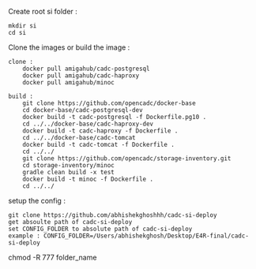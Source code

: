 Create root si folder :

    mkdir si
    cd si


Clone the images or build the image :

    clone :
        docker pull amigahub/cadc-postgresql
        docker pull amigahub/cadc-haproxy
        docker pull amigahub/minoc

    build :
        git clone https://github.com/opencadc/docker-base
        cd docker-base/cadc-postgresql-dev
        docker build -t cadc-postgresql -f Dockerfile.pg10 .
        cd ../../docker-base/cadc-haproxy-dev
        docker build -t cadc-haproxy -f Dockerfile .
        cd ../../docker-base/cadc-tomcat
        docker build -t cadc-tomcat -f Dockerfile .
        cd ../../
        git clone https://github.com/opencadc/storage-inventory.git
        cd storage-inventory/minoc
        gradle clean build -x test
        docker build -t minoc -f Dockerfile .
        cd ../../


setup the config : 

    git clone https://github.com/abhishekghoshhh/cadc-si-deploy
    get absoulte path of cadc-si-deploy
    set CONFIG_FOLDER to absolute path of cadc-si-deploy
    example : CONFIG_FOLDER=/Users/abhishekghosh/Desktop/E4R-final/cadc-si-deploy

chmod -R 777 folder_name